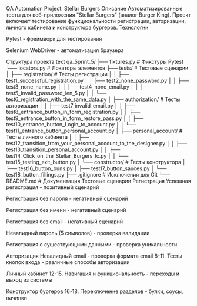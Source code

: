QA Automation Project: Stellar Burgers
Описание
Автоматизированные тесты для веб-приложения "Stellar Burgers" (аналог Burger King). Проект включает тестирование функциональности регистрации, авторизации, личного кабинета и конструктора бургеров.
Технологии

Pytest - фреймворк для тестирования

Selenium WebDriver - автоматизация браузера



Структура проекта
text
qa_5print_5/
├── fixtures.py              # Фикстуры Pytest
├── locators.py              # Локаторы элементов
├── tests/                   # Тестовые сценарии
│   ├── registration/        # Тесты регистрации
│   │   ├── test1_successful_registration.py
│   │   ├── test2_none_password.py
│   │   ├── test3_none_name.py
│   │   ├── test4_none_email.py
│   │   ├── test5_invalid_password_len_5.py
│   │   └── test6_registration_with_the_same_data.py
│   ├── authorization/       # Тесты авторизации
│   │   ├── test7_invalid_email.py
│   │   ├── test8_entrance_button_in_form_registration.py
│   │   ├── test9_entrance_button_in_form_restore_pass.py
│   │   ├── test10_entrance_button_Login_to_account.py
│   │   └── test11_entrance_button_personal_account.py
│   ├── personal_account/    # Тесты личного кабинета
│   │   ├── test12_transition_from_your_personal_account_to_the_designer.py
│   │   ├── test13_transition_personal_account.py
│   │   ├── test14_Click_on_the_Stellar_Burgers_lc.py
│   │   └── test15_testing_exit_button.py
│   └── constructor/         # Тесты конструктора
│       ├── test16_button_buns.py
│       ├── test17_button_sauces.py
│       └── test18_button_fillings.py
├── .gitignore               # Исключения для Git
└── README.md               # Документация
Тестовые сценарии
Регистрация
Успешная регистрация - позитивный сценарий

Регистрация без пароля - негативный сценарий

Регистрация без имени - негативный сценарий

Регистрация без email - негативный сценарий

Невалидный пароль (5 символов) - проверка валидации

Регистрация с существующими данными - проверка уникальности

Авторизация
Невалидный email - проверка формата email
8-11. Тесты кнопок входа - различные способы авторизации

Личный кабинет
12-15. Навигация и функциональность - переходы и выход из системы

Конструктор бургеров
16-18. Переключение разделов - булки, соусы, начинки